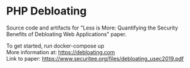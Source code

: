 # PHP Debloating
Source code and artifacts for "Less is More: Quantifying the Security Benefits of Debloating Web Applications" paper.


To get started, run docker-compose up  
More information at: https://debloating.com  
Link to paper: https://www.securitee.org/files/debloating_usec2019.pdf
